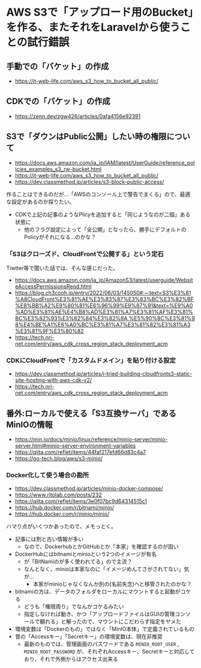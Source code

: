 # AWS S3で「アップロード用のBucket」を作る、またそれをLaravelから使うことの試行錯誤

## 手動での「バケット」の作成

- https://it-web-life.com/aws_s3_how_to_bucket_all_public/


## CDKでの「バケット」の作成

- https://zenn.dev/zgw426/articles/0afa4156e92391


## S3で「ダウンはPublic公開」したい時の権限について

- https://docs.aws.amazon.com/ja_jp/IAM/latest/UserGuide/reference_policies_examples_s3_rw-bucket.html
- https://it-web-life.com/aws_s3_how_to_bucket_all_public/
- https://dev.classmethod.jp/articles/s3-block-public-access/

作ることはできるのだが…「AWSのコンソール上で警告でまくる」ので、最適な設定があるのか探りたい。

- CDKで上記の記事のようなPlicyを追加すると「同じようなのが二個」ある状態に
  - 他のフラグ設定によって「全公開」となったら、勝手にデフォルトのPolicyがそれになる…のかな？

### 「S3はクローズド、CloudFrontで公開する」という定石

Tiwtter等で聞いた話では、そんな感じだった。

- https://docs.aws.amazon.com/ja_jp/AmazonS3/latest/userguide/WebsiteAccessPermissionsReqd.html
- https://blog.ch3cooh.jp/entry/2022/06/03/145050#:~:text=S3%E3%81%A8CloudFront%E3%81%AE%E3%83%87%E3%83%BC%E3%82%BF%E8%BB%A2%E9%80%81%E6%96%99%E9%87%91&text=%E9%A0%AD%E3%81%AE%E4%B8%AD%E3%81%A7%E3%81%AF%E3%81%BC%E3%82%93%E3%82%84%E3%82%8A,%E5%90%8C%E3%81%98%E4%BE%A1%E6%A0%BC%E3%81%A7%E3%81%82%E3%81%A3%E3%81%9F%E3%80%82
- https://tech.nri-net.com/entry/aws_cdk_cross_region_stack_deployment_acm


### CDKにCloudFrontで「カスタムドメイン」を貼り付ける設定

- https://dev.classmethod.jp/articles/i-tried-building-cloudfronts3-static-site-hosting-with-aws-cdk-v2/
- https://tech.nri-net.com/entry/aws_cdk_cross_region_stack_deployment_acm

## 番外:ローカルで使える「S3互換サーバ」であるMinIOの情報

- https://min.io/docs/minio/linux/reference/minio-server/minio-server.html#minio-server-environment-variables
- https://qiita.com/reflet/items/44faf217efd66d83c4a7
- https://go-tech.blog/aws/s3-minio/

### Docker化して使う場合の勘所

- https://dev.classmethod.jp/articles/minio-docker-compose/
- https://www.ritolab.com/posts/232
- https://qiita.com/reflet/items/3e0f07bc9d64314515c1
- https://hub.docker.com/r/bitnami/minio/
- https://hub.docker.com/r/minio/minio/

ハマり点がいくつかあったので、メモっとく。

- 記事には割と古い情報が多い
  - なので、DockerhubとかGitHubとか「本家」を確認するのが固い
- DockerHubにはbitnamiとminioという2つのイメージが有名
  - が「BitNamiのが多く使われてる」ので主流？
  - なんとなく、minioは本家なのに「イメージめんてさがされてない」気が…
    - 本家がminioじゃなくなんか別の(名前失念)へと移管されたのかな？
- bitnamiの方は、データのフォルダをローカルにマウントすると起動がコケる
  - どうも「権限周り」でなんかコケるみたい
  - 指定しなければ動き、かつ「アップロードファイルはGUIの管理コンソールで観れる」と解ったので、マウントにこだわらず指定をヤメた
- 環境変数は「Dockerのもの」ではなく「MinIO本体」で定義されているもの
- 昔の「Accessキー」「Secretキー」の環境変数は、現在非推奨
  - 最新のものでは、管理画面のパスワードである `MINIO_ROOT_USER` , `MINIO_ROOT_PASSWORD` が、それぞれAccessキー、Secretキーと対応しており、それで外側からはアクセス出来る